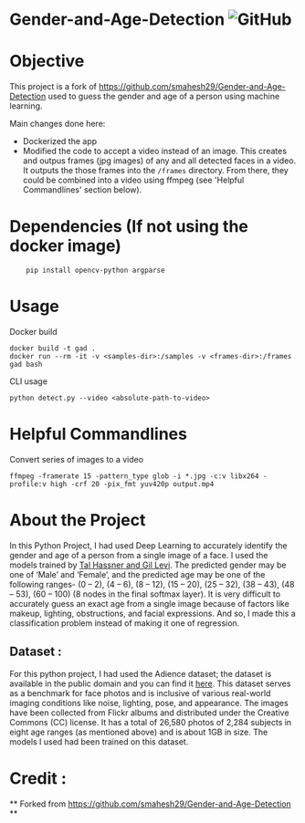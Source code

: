 # Gender-and-Age-Detection   <img alt="GitHub" src="https://img.shields.io/github/license/smahesh29/Gender-and-Age-Detection">

# Objective
This project is a fork of https://github.com/smahesh29/Gender-and-Age-Detection used to guess the gender and age of a person using machine learning.

Main changes done here:
* Dockerized the app
* Modified the code to accept a video instead of an image. This creates and outpus frames (jpg images) of any and all detected faces in a video. It outputs the those frames into the `/frames` directory. From there, they could be combined into a video using ffmpeg (see 'Helpful Commandlines' section below).

# Dependencies (If not using the docker image)
```
	pip install opencv-python argparse
```

# Usage
Docker build
```
docker build -t gad .
docker run --rm -it -v <samples-dir>:/samples -v <frames-dir>:/frames gad bash
```

CLI usage
```
python detect.py --video <absolute-path-to-video>
```

# Helpful Commandlines
Convert series of images to a video
```
ffmpeg -framerate 15 -pattern_type glob -i *.jpg -c:v libx264 -profile:v high -crf 20 -pix_fmt yuv420p output.mp4
```

# About the Project
<p>In this Python Project, I had used Deep Learning to accurately identify the gender and age of a person from a single image of a face. I used the models trained by <a href="https://talhassner.github.io/home/projects/Adience/Adience-data.html">Tal Hassner and Gil Levi</a>. The predicted gender may be one of ‘Male’ and ‘Female’, and the predicted age may be one of the following ranges- (0 – 2), (4 – 6), (8 – 12), (15 – 20), (25 – 32), (38 – 43), (48 – 53), (60 – 100) (8 nodes in the final softmax layer). It is very difficult to accurately guess an exact age from a single image because of factors like makeup, lighting, obstructions, and facial expressions. And so, I made this a classification problem instead of making it one of regression.</p>

<h2>Dataset :</h2>
<p>For this python project, I had used the Adience dataset; the dataset is available in the public domain and you can find it <a href="https://www.kaggle.com/ttungl/adience-benchmark-gender-and-age-classification">here</a>. This dataset serves as a benchmark for face photos and is inclusive of various real-world imaging conditions like noise, lighting, pose, and appearance. The images have been collected from Flickr albums and distributed under the Creative Commons (CC) license. It has a total of 26,580 photos of 2,284 subjects in eight age ranges (as mentioned above) and is about 1GB in size. The models I used had been trained on this dataset.</p>

    
# Credit :
** Forked from https://github.com/smahesh29/Gender-and-Age-Detection **

